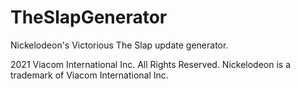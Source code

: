 # TheSlapGenerator
Nickelodeon's Victorious The Slap update generator.

2021 Viacom International Inc. All Rights Reserved. Nickelodeon is a trademark of Viacom International Inc. 
